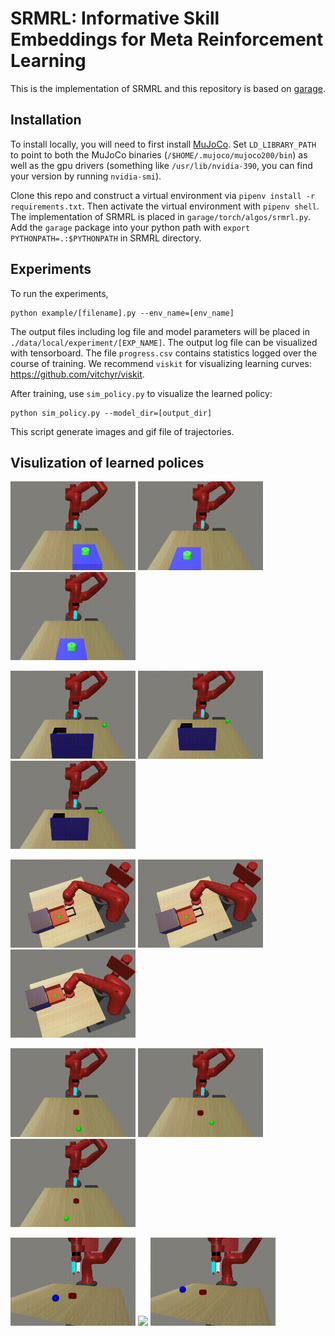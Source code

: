 # SRMRL: Informative Skill Embeddings for Meta Reinforcement Learning

This is the implementation of SRMRL and this repository is based on [garage](https://github.com/rlworkgroup/garage).

## Installation
To install locally, you will need to first install [MuJoCo](https://www.roboti.us/index.html). Set `LD_LIBRARY_PATH` to point to both the MuJoCo binaries (`/$HOME/.mujoco/mujoco200/bin`) as well as the gpu drivers (something like `/usr/lib/nvidia-390`, you can find your version by running `nvidia-smi`).

Clone this repo and construct a virtual environment via `pipenv install -r requirements.txt`. Then activate the virtual environment with `pipenv shell`.
The implementation of SRMRL is placed in `garage/torch/algos/srmrl.py`. Add the `garage` package into your python path with `export PYTHONPATH=.:$PYTHONPATH` in SRMRL directory.

## Experiments
To run the experiments,
```
python example/[filename].py --env_name=[env_name]
```
The output files including log file and model parameters will be placed in `./data/local/experiment/[EXP_NAME]`.
The output log file can be visualized with tensorboard. 
The file `progress.csv` contains statistics logged over the course of training.
We recommend `viskit` for visualizing learning curves: https://github.com/vitchyr/viskit.

After training, use `sim_policy.py` to visualize the learned policy:
```
python sim_policy.py --model_dir=[output_dir]
```
This script generate images and gif file of trajectories.

## Visulization of learned polices
<img src="./figs/button-press-topdown-v1-5.gif" width="200"> <img src="./figs/button-press-topdown-v1-7.gif" width="200"> <img src="./figs/button-press-topdown-v1-8.gif" width="200">

<img src="./figs/door-open-v1-0.gif" width="200"> <img src="./figs/door-open-v1-9.gif" width="200"> <img src="./figs/door-open-v1-9.gif" width="200">

<img src="./figs/drawer-close-v1-0.gif" width="200"> <img src="./figs/drawer-close-v1-5.gif" width="200"> <img src="./figs/drawer-close-v1-7.gif" width="200">

<img src="./figs/push-v1-1.gif" width="200"> <img src="./figs/push-v1-7.gif" width="200"> <img src="./figs/push-v1-9.gif" width="200">

<img src="./figs/pick-place-v1-0.gif" width="200"> <img src="./figs/pick-place-v1-6.gif" width="200"> <img src="./figs/pick-place-v1-7.gif" width="200">

